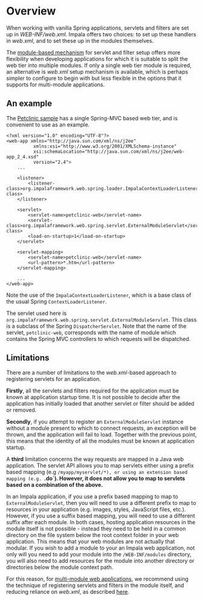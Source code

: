 # Overview #

When working with vanilla Spring applications, servlets and filters are set up in _WEB-INF/web.xml_. Impala offers two choices:
to set up these handlers in _web.xml_, and to set these up in the modules themselves.

The [module-based mechanism](WebModuleBasedHandlerRegistration.md) for servlet and filter setup offers more flexibility when developing
applications for which it is suitable to split the web tier into multiple modules. If only a single web tier module is
required, an alternative is _web.xml_ setup mechanism is available, which is perhaps simpler to configure to begin with
but less flexible in the options that it supports for multi-module applications.

## An example ##

The [Petclinic sample](SamplesPetclinic.md) has a single Spring-MVC based web tier, and is convenient to use as an example.

```
<?xml version="1.0" encoding="UTF-8"?>
<web-app xmlns="http://java.sun.com/xml/ns/j2ee"
	      xmlns:xsi="http://www.w3.org/2001/XMLSchema-instance"
	      xsi:schemaLocation="http://java.sun.com/xml/ns/j2ee/web-app_2_4.xsd"
	      version="2.4">
  	...

    <listener>
        <listener-class>org.impalaframework.web.spring.loader.ImpalaContextLoaderListener</listener-class>
    </listener>
    
    <servlet>
        <servlet-name>petclinic-web</servlet-name>
        <servlet-class>org.impalaframework.web.spring.servlet.ExternalModuleServlet</servlet-class>
        <load-on-startup>1</load-on-startup>
    </servlet>

    <servlet-mapping>
        <servlet-name>petclinic-web</servlet-name>
        <url-pattern>*.htm</url-pattern>
    </servlet-mapping>

	...      
</web-app>
```

Note the use of the `ImpalaContextLoaderListener`, which is a base class of the usual Spring `ContextLoaderListener`.

The servlet used here is `org.impalaframework.web.spring.servlet.ExternalModuleServlet`. This class is a subclass of
the Spring `DispatcherServlet`. Note that the name of the servlet, `petclinic-web`, corresponds with the name of
module which contains the Spring MVC controllers to which requests will be dispatched.

## Limitations ##

There are a number of limitations to the _web.xml_-based approach to
registering servlets for an application.

**Firstly**, all the servlets and filters required for the application must be known at application startup time. It
is not possible to decide after the application has initially loaded that another servlet or filter should be added or removed.

**Secondly**, if you attempt to register an `ExternalModuleServlet` instance without a module present to which to connect requests,
an exception will be thrown, and the application will fail to load. Together with the previous point, this means that
the identity of all the modules must be known at application startup.

A **third** limitation concerns the way requests are mapped in a Java web application. The servlet API allows you to map servlets
either using a prefix based mapping (e.g `/myapp/myservlet/*), or using an extension based mapping (e.g. `**.do`). However, it
does not allow you to map to servlets based on a combination of the above.**

In an Impala application, if you use a prefix based mapping to map to `ExternalModuleServlet`, then you will need to use
a different prefix to map to resources in your application (e.g. images, styles, JavaScript files, etc.). However,
if you use a suffix based mapping, you will need to use a different suffix after each module. In both cases,
hosting application resources in the module itself is not possible - instead they need to be held in a common directory on the file
system below the root context folder in your web application.
This means that your web modules are not actually that modular. If you wish to add a module to your an Impala web application, not only will
you need to add your module into the `/WEB-INF/modules` directory, you will also need to add resources for the module into another directory
or directories below the module context path.

For this reason, for [multi-module web applications](WebModuleBasedHandlerRegistration.md), we recommend using the technique of
registering servlets and filters in the module itself, and reducing reliance on _web.xml_, as described [here](WebModuleBasedHandlerRegistration.md).




